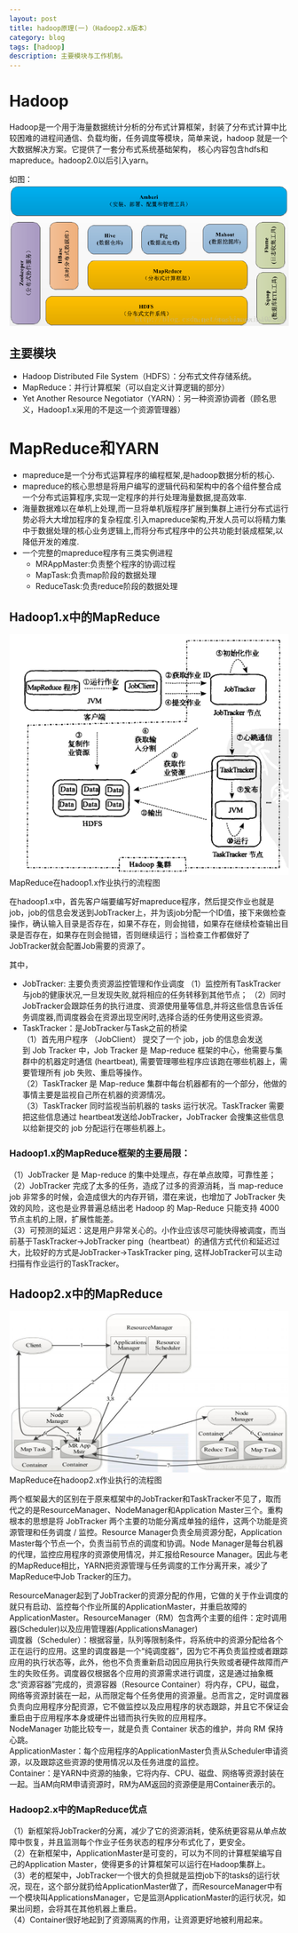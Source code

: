 ```yaml
---
layout: post
title: hadoop原理(一)（Hadoop2.x版本）
category: blog
tags: [hadoop]
description: 主要模块与工作机制。
---
```



# Hadoop

Hadoop是一个用于海量数据统计分析的分布式计算框架，封装了分布式计算中比较困难的进程间通信、负载均衡，任务调度等模块，简单来说，hadoop 就是一个大数据解决方案。它提供了一套分布式系统基础架构， 核心内容包含hdfs和mapreduce。hadoop2.0以后引入yarn。

如图：
![hadoop1](https://github.com/Yangtiancoder/Yangtiancoder.github.io/blob/master/assets/images/mapReduce-0.png?raw=true)

## 主要模块

-  Hadoop Distributed File System（HDFS）：分布式文件存储系统。
-  MapReduce：并行计算框架（可以自定义计算逻辑的部分）
-  Yet Another Resource Negotiator（YARN）：另一种资源协调者（顾名思义，Hadoop1.x采用的不是这一个资源管理器）


# MapReduce和YARN

-  mapreduce是一个分布式运算程序的编程框架,是hadoop数据分析的核心.
-  mapreduce的核心思想是将用户编写的逻辑代码和架构中的各个组件整合成一个分布式运算程序,实现一定程序的并行处理海量数据,提高效率.
-  海量数据难以在单机上处理,而一旦将单机版程序扩展到集群上进行分布式运行势必将大大增加程序的复杂程度.引入mapreduce架构,开发人员可以将精力集中于数据处理的核心业务逻辑上,而将分布式程序中的公共功能封装成框架,以降低开发的难度.
- 一个完整的mapreduce程序有三类实例进程
  -  MRAppMaster:负责整个程序的协调过程
  -  MapTask:负责map阶段的数据处理
  -  ReduceTask:负责reduce阶段的数据处理  

## Hadoop1.x中的MapReduce

![mapReduce-1.png](https://github.com/Yangtiancoder/Yangtiancoder.github.io/blob/master/assets/images/mapReduce-1.png?raw=true)
MapReduce在hadoop1.x作业执行的流程图

在hadoop1.x中，首先客户端要编写好mapreduce程序，然后提交作业也就是job，job的信息会发送到JobTracker上，并为该job分配一个ID值，接下来做检查操作，确认输入目录是否存在，如果不存在，则会抛错，如果存在继续检查输出目录是否存在，如果存在则会抛错，否则继续运行；当检查工作都做好了JobTracker就会配置Job需要的资源了。

其中，
-  JobTracker: 主要负责资源监控管理和作业调度 
（1）监控所有TaskTracker 与job的健康状况,一旦发现失败,就将相应的任务转移到其他节点； 
（2）同时JobTracker会跟踪任务的执行进度、资源使用量等信息,并将这些信息告诉任务调度器,而调度器会在资源出现空闲时,选择合适的任务使用这些资源。
-  TaskTracker：是JobTracker与Task之前的桥梁   
（1）首先用户程序 （JobClient） 提交了一个 job，job 的信息会发送到 Job Tracker 中，Job Tracker 是 Map-reduce 框架的中心，他需要与集群中的机器定时通信 (heartbeat), 需要管理哪些程序应该跑在哪些机器上，需要管理所有 job 失败、重启等操作。  
（2）TaskTracker 是 Map-reduce 集群中每台机器都有的一个部分，他做的事情主要是监视自己所在机器的资源情况。  
（3）TaskTracker 同时监视当前机器的 tasks 运行状况。TaskTracker 需要把这些信息通过 heartbeat发送给JobTracker，JobTracker 会搜集这些信息以给新提交的 job 分配运行在哪些机器上。  

### Hadoop1.x的MapReduce框架的主要局限： 
（1）JobTracker 是 Map-reduce 的集中处理点，存在单点故障，可靠性差；   
（2）JobTracker 完成了太多的任务，造成了过多的资源消耗，当 map-reduce job 非常多的时候，会造成很大的内存开销，潜在来说，也增加了 JobTracker 失效的风险，这也是业界普遍总结出老 Hadoop 的 Map-Reduce 只能支持 4000 节点主机的上限，扩展性能差。   
（3）可预测的延迟：这是用户非常关心的。小作业应该尽可能快得被调度，而当前基于TaskTracker->JobTracker ping（heartbeat）的通信方式代价和延迟过大，比较好的方式是JobTracker->TaskTracker ping, 这样JobTracker可以主动扫描有作业运行的TaskTracker。  

## Hadoop2.x中的MapReduce

![mapReduce-2.png](https://github.com/Yangtiancoder/Yangtiancoder.github.io/blob/master/assets/images/mapReduce-2.png?raw=true)
MapReduce在hadoop2.x作业执行的流程图

两个框架最大的区别在于原来框架中的JobTracker和TaskTracker不见了，取而代之的是ResourceManager、NodeManager和Application Master三个。重构根本的思想是将 JobTracker 两个主要的功能分离成单独的组件，这两个功能是资源管理和任务调度 / 监控。Resource Manager负责全局资源分配，Application Master每个节点一个，负责当前节点的调度和协调。Node Manager是每台机器的代理，监控应用程序的资源使用情况，并汇报给Resource Manager。因此与老的MapReduce相比，YARN把资源管理与任务调度的工作分离开来，减少了MapReduce中Job Tracker的压力。

ResourceManager起到了JobTracker的资源分配的作用，它做的关于作业调度的就只有启动、监控每个作业所属的ApplicationMaster，并重启故障的ApplicationMaster。ResourceManager（RM）包含两个主要的组件：定时调用器(Scheduler)以及应用管理器(ApplicationsManager)   
调度器（Scheduler）：根据容量，队列等限制条件，将系统中的资源分配给各个正在运行的应用。这里的调度器是一个“纯调度器”，因为它不再负责监控或者跟踪应用的执行状态等，此外，他也不负责重新启动因应用执行失败或者硬件故障而产生的失败任务。调度器仅根据各个应用的资源需求进行调度，这是通过抽象概念“资源容器”完成的，资源容器（Resource Container）将内存，CPU，磁盘，网络等资源封装在一起，从而限定每个任务使用的资源量。总而言之，定时调度器负责向应用程序分配资源，它不做监控以及应用程序的状态跟踪，并且它不保证会重启由于应用程序本身或硬件出错而执行失败的应用程序。     
NodeManager 功能比较专一，就是负责 Container 状态的维护，并向 RM 保持心跳。     
ApplicationMaster：每个应用程序的ApplicationMaster负责从Scheduler申请资源，以及跟踪这些资源的使用情况以及任务进度的监控。    
Container：是YARN中资源的抽象，它将内存、CPU、磁盘、网络等资源封装在一起。当AM向RM申请资源时，RM为AM返回的资源便是用Container表示的。

### Hadoop2.x中的MapReduce优点

（1）新框架将JobTracker的分离，减少了它的资源消耗，使系统更容易从单点故障中恢复，并且监测每个作业子任务状态的程序分布式化了，更安全。   
（2）在新框架中，ApplicationMaster是可变的，可以为不同的计算框架编写自己的Application Master，使得更多的计算框架可以运行在Hadoop集群上。   
（3）老的框架中，JobTracker一个很大的负担就是监控job下的tasks的运行状况，现在，这个部分就扔给ApplicationMaster做了，而ResourceManager中有一个模块叫ApplicationsManager，它是监测ApplicationMaster的运行状况，如果出问题，会将其在其他机器上重启。   
（4）Container很好地起到了资源隔离的作用，让资源更好地被利用起来。  


